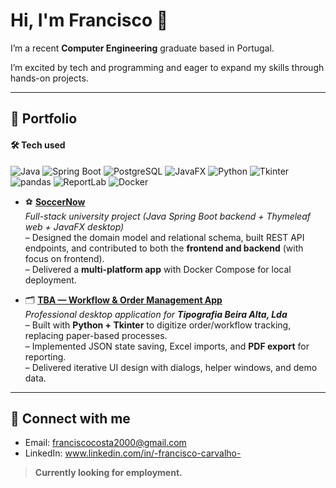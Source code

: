# Hi, I'm Francisco 👋

I’m a recent **Computer Engineering** graduate based in Portugal.

I’m excited by tech and programming and eager to expand my skills through hands-on projects.

---

## 📌 Portfolio

#### 🛠️ Tech used

![Java](https://img.shields.io/badge/Java-17-orange?logo=java)
![Spring Boot](https://img.shields.io/badge/Spring%20Boot-brightgreen?logo=springboot)
![PostgreSQL](https://img.shields.io/badge/PostgreSQL-blue?logo=postgresql)
![JavaFX](https://img.shields.io/badge/JavaFX-UI-purple)
![Python](https://img.shields.io/badge/Python-3.x-blue?logo=python)
![Tkinter](https://img.shields.io/badge/Tkinter-GUI-lightgrey)
![pandas](https://img.shields.io/badge/pandas-Data%20Analysis-yellow?logo=pandas)
![ReportLab](https://img.shields.io/badge/ReportLab-PDF-red)
![Docker](https://img.shields.io/badge/Docker-blue?logo=docker)


- ⚽ **[SoccerNow](https://github.com/Xicocc/soccernow)**  
  *Full-stack university project (Java Spring Boot backend + Thymeleaf web + JavaFX desktop)*  
  – Designed the domain model and relational schema, built REST API endpoints, and contributed to both the **frontend and backend** (with focus on frontend).  
  – Delivered a **multi-platform app** with Docker Compose for local deployment.  

- 🗂️ **[TBA — Workflow & Order Management App](https://github.com/Xicocc/TBA)**  
  *Professional desktop application for **Tipografia Beira Alta, Lda***  
  – Built with **Python + Tkinter** to digitize order/workflow tracking, replacing paper-based processes.  
  – Implemented JSON state saving, Excel imports, and **PDF export** for reporting.  
  – Delivered iterative UI design with dialogs, helper windows, and demo data.  

---

## 🤝 Connect with me
- Email: [franciscocosta2000@gmail.com](mailto:franciscocosta2000@gmail.com)
- LinkedIn: www.linkedin.com/in/-francisco-carvalho-

> **Currently looking for employment.**
